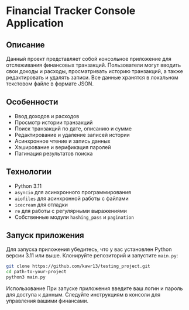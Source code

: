 # Financial Tracker Console Application

## Описание

Данный проект представляет собой консольное приложение для отслеживания финансовых транзакций. Пользователи могут вводить свои доходы и расходы, просматривать историю транзакций, а также редактировать и удалять записи. Все данные хранятся в локальном текстовом файле в формате JSON.

## Особенности

- Ввод доходов и расходов
- Просмотр истории транзакций
- Поиск транзакций по дате, описанию и сумме
- Редактирование и удаление записей истории
- Асинхронное чтение и запись данных
- Хэширование и верификация паролей
- Пагинация результатов поиска

## Технологии

- Python 3.11
- `asyncio` для асинхронного программирования
- `aiofiles` для асинхронной работы с файлами
- `icecream` для отладки
- `re` для работы с регулярными выражениями
- Собственные модули `hashing_pass` и `pagination`

## Запуск приложения

Для запуска приложения убедитесь, что у вас установлен Python версии 3.11 или выше. Клонируйте репозиторий и запустите `main.py`:

```bash
git clone https://github.com/kawr13/testing_project.git
cd path-to-your-project
python3 main.py
```

Использование
При запуске приложения введите ваш логин и пароль для доступа к данным. Следуйте инструкциям в консоли для управления вашими финансами.
